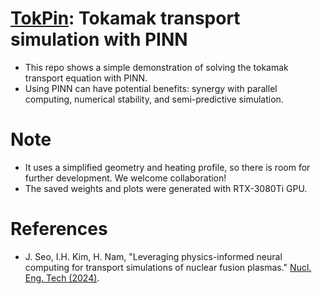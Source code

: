 # [TokPin](https://www.sciencedirect.com/science/article/pii/S1738573324003644?via%3Dihub): Tokamak transport simulation with PINN
- This repo shows a simple demonstration of solving the tokamak transport equation with PINN.
- Using PINN can have potential benefits: synergy with parallel computing, numerical stability, and semi-predictive simulation.

# Note
- It uses a simplified geometry and heating profile, so there is room for further development. We welcome collaboration!
- The saved weights and plots were generated with RTX-3080Ti GPU.

# References
- J. Seo, I.H. Kim, H. Nam, "Leveraging physics-informed neural computing for transport simulations of nuclear fusion plasmas." [Nucl. Eng. Tech (2024)](https://www.sciencedirect.com/science/article/pii/S1738573324003644?via%3Dihub).
